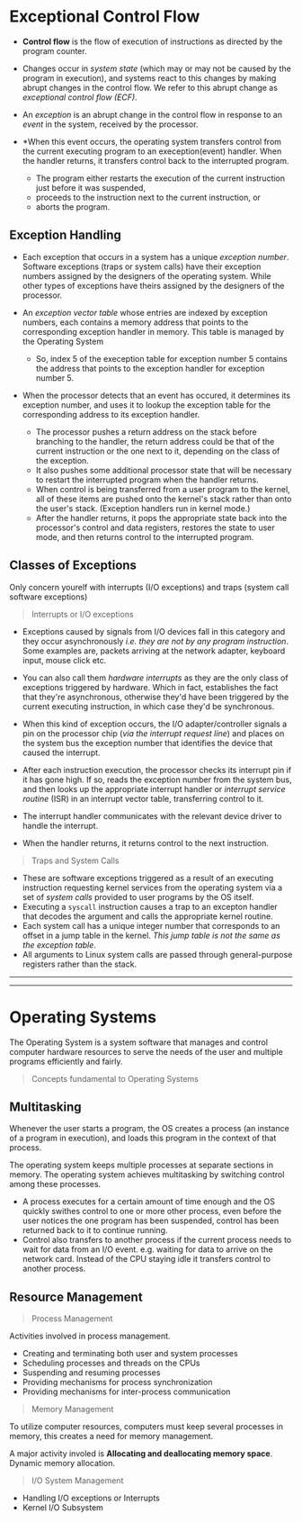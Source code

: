 # Exceptional Control Flow
- **Control flow** is the flow of execution of instructions as directed by the program counter.

- Changes occur in _system state_ (which may or may not be caused by the program in execution), and systems react to this changes by making abrupt changes in the control flow. We refer to this abrupt change as _exceptional control flow (ECF)_.

- An _exception_ is an abrupt change in the control flow in response to an _event_ in the system, received by the processor.

- *When this event occurs, the operating system transfers control from the current executing program to an exeception(event) handler. When the handler returns, it transfers control back to the interrupted program.
  - The program either restarts the execution of the current instruction just before it was suspended, 
  - proceeds to the instruction next to the current instruction, or 
  - aborts the program.

## Exception Handling
- Each exception that occurs in a system has a unique _exception number_. Software exceptions (traps or system calls) have their exception numbers assigned by the designers of the operating system. While other types of exceptions have theirs assigned by the designers of the processor.

- An _exception vector table_ whose entries are indexed by exception numbers, each contains a memory address that points to the corresponding exception handler in memory. This table is managed by the Operating System
  - So, index 5 of the exeception table for exception number 5 contains the address that points to the exception handler for exception number 5.

- When the processor detects that an event has occured, it determines its exception number, and uses it to lookup the exception table for the corresponding address to its exception handler.
  - The processor pushes a return address on the stack before branching to the handler, the return address could be that of the current instruction or the one next to it, depending on the class of the exception.
  - It also pushes some additional processor state that will be necessary to restart the interrupted program when the handler returns.
  - When control is being transferred from a user program to the kernel, all of these items are pushed onto the kernel's stack rather than onto the user's stack. (Exception handlers run in kernel mode.)
  - After the handler returns, it pops the appropriate state back into the processor's control and data registers, restores the state to user mode, and then returns control to the interrupted program.

## Classes of Exceptions

Only concern yourelf with interrupts (I/O exceptions) and traps (system call software exceptions)

> Interrupts or I/O exceptions
- Exceptions caused by signals from I/O devices fall in this category and they occur asynchronously _i.e. they are not by any program instruction_. Some examples are, packets arriving at the network adapter, keyboard input, mouse click etc.
- You can also call them _hardware interrupts_ as they are the only class of exceptions triggered by hardware. Which in fact, establishes the fact that they're asynchronous, otherwise they'd have been triggered by the current executing instruction, in which case they'd be synchronous.
- When this kind of exception occurs, the I/O adapter/controller signals a pin on the processor chip (_via the interrupt request line_) and places on the system bus the exception number that identifies the device that caused the interrupt.
- After each instruction execution, the processor checks its interrupt pin if it has gone high. If so, reads the exception number from  the system bus, and then looks up the appropriate interrupt handler or _interrupt service routine_ (ISR) in an interrupt vector table, transferring control to it.
- The interrupt handler communicates with the relevant device driver to handle the interrupt.

- When the handler returns, it returns control to the next instruction.

> Traps and System Calls
- These are software exceptions triggered as a result of an executing instruction requesting kernel services from the operating system via a set of _system calls_ provided to user programs by the OS itself.
- Executing a `syscall` instruction causes a trap to an excepton handler that decodes the argument and calls the appropriate kernel routine.
- Each system call has a unique integer number that corresponds to an offset in a jump table in the kernel. _This jump table is not the same as the exception table_.
- All arguments to Linux system calls are passed through general-purpose registers rather than the stack.

---
---

# Operating Systems
The Operating System is a system software that manages and control computer hardware resources to serve the needs of the user and multiple programs efficiently and fairly.

> Concepts fundamental to Operating Systems

## Multitasking
Whenever the user starts a program, the OS creates a process (an instance of a program in execution), and loads this program in the context of that process.

The operating system keeps multiple processes at separate sections in memory. The operating system achieves multitasking by switching control among these processes.
- A process executes for a certain amount of time enough and the OS quickly swithes control to one or more other process, even before the user notices the one program has been suspended, control has been returned back to it to continue running.
- Control also transfers to another process if the current process needs to wait for data from an I/O event. e.g. waiting for data to arrive on the network card. Instead of the CPU staying idle it transfers control to another process.

## Resource Management
> Process Management

Activities involved in process management.
- Creating and terminating both user and system processes
- Scheduling processes and threads on the CPUs
- Suspending and resuming processes
- Providing mechanisms for process synchronization
- Providing mechanisms for inter-process communication

> Memory Management

To utilize computer resources, computers must keep several processes in memory, this creates a need for memory management.

A major activity involed is **Allocating and deallocating memory space**. Dynamic memory allocation.


> I/O System Management
- Handling I/O exceptions or Interrupts
- Kernel I/O Subsystem